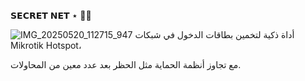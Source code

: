 𝗦𝗘𝗖𝗥𝗘𝗧 𝗡𝗘𝗧 ⋆ 🏴‍☠️

![IMG_20250520_112715_947](https://github.com/user-attachments/assets/bc25c961-3630-42ea-a03a-d247c90f7e63)
أداة ذكية لتخمين بطاقات الدخول في شبكات Mikrotik Hotspot،

مع تجاوز أنظمة الحماية مثل الحظر بعد عدد معين من المحاولات.


